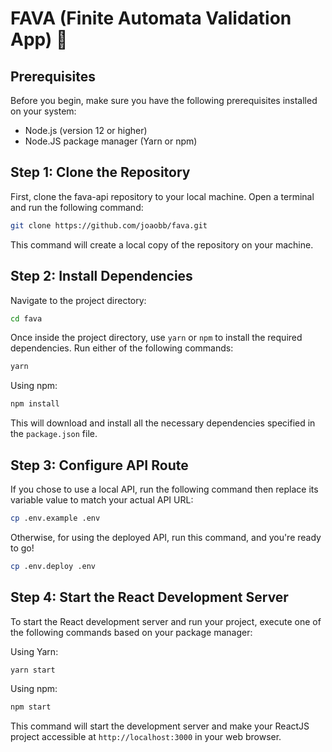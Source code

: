 # FAVA (Finite Automata Validation App) 🫘

## Prerequisites

Before you begin, make sure you have the following prerequisites installed on your system:

- Node.js (version 12 or higher)
- Node.JS package manager (Yarn or npm)

## Step 1: Clone the Repository

First, clone the fava-api repository to your local machine. Open a terminal and run the following command:

```bash
git clone https://github.com/joaobb/fava.git
```
This command will create a local copy of the repository on your machine.



## Step 2: Install Dependencies

Navigate to the project directory:

```bash
cd fava
```

Once inside the project directory, use `yarn` or `npm` to install the required dependencies. Run either of the following commands:


```bash
yarn
```

Using npm:

```bash
npm install
```


This will download and install all the necessary dependencies specified in the `package.json` file.

## Step 3: Configure API Route

If you chose to use a local API, run the following command then replace its variable value to match your actual API URL:
```bash
cp .env.example .env
```

Otherwise, for using the deployed API, run this command, and you're ready to go!
```bash
cp .env.deploy .env
```

## Step 4: Start the React Development Server

To start the React development server and run your project, execute one of the following commands based on your package manager:

Using Yarn:

```bash
yarn start
```

Using npm:

```bash
npm start
```

This command will start the development server and make your ReactJS project accessible at `http://localhost:3000` in your web browser.
